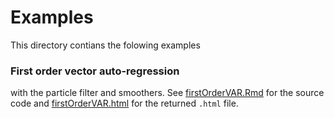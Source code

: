 # Examples

This directory contians the folowing examples

### First order vector auto-regression
with the particle filter and smoothers. 
See [firstOrderVAR.Rmd](examples/firstOrderVAR.Rmd) for the source code 
and [firstOrderVAR.html](https://htmlpreview.github.io/?https://github.com/boennecd/dynamichazard/blob/devel/examples/firstOrderVAR.html)
for the returned `.html` file. 
